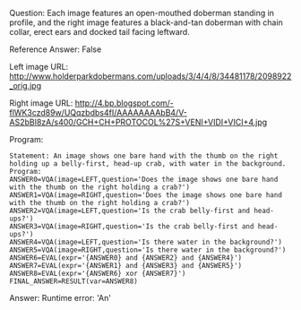 Question: Each image features an open-mouthed doberman standing in profile, and the right image features a black-and-tan doberman with chain collar, erect ears and docked tail facing leftward.

Reference Answer: False

Left image URL: http://www.holderparkdobermans.com/uploads/3/4/4/8/34481178/2098922_orig.jpg

Right image URL: http://4.bp.blogspot.com/-flWK3czd89w/UQqzbdbs4fI/AAAAAAAAbB4/V-AS2bBI8zA/s400/GCH+CH+PROTOCOL%27S+VENI+VIDI+VICI+4.jpg

Program:

```
Statement: An image shows one bare hand with the thumb on the right holding up a belly-first, head-up crab, with water in the background.
Program:
ANSWER0=VQA(image=LEFT,question='Does the image shows one bare hand with the thumb on the right holding a crab?')
ANSWER1=VQA(image=RIGHT,question='Does the image shows one bare hand with the thumb on the right holding a crab?')
ANSWER2=VQA(image=LEFT,question='Is the crab belly-first and head-ups?')
ANSWER3=VQA(image=RIGHT,question='Is the crab belly-first and head-ups?')
ANSWER4=VQA(image=LEFT,question='Is there water in the background?')
ANSWER5=VQA(image=RIGHT,question='Is there water in the background?')
ANSWER6=EVAL(expr='{ANSWER0} and {ANSWER2} and {ANSWER4}')
ANSWER7=EVAL(expr='{ANSWER1} and {ANSWER3} and {ANSWER5}')
ANSWER8=EVAL(expr='{ANSWER6} xor {ANSWER7}')
FINAL_ANSWER=RESULT(var=ANSWER8)
```
Answer: Runtime error: 'An'

